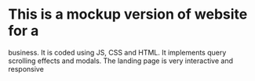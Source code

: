 # This is a mockup version of website for a 
business. It is coded using JS, CSS and HTML.
It implements query scrolling effects and modals. 
The landing page is very interactive and responsive 
